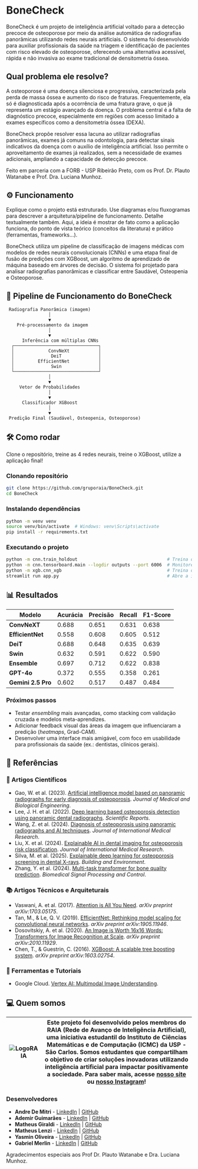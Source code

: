 # BoneCheck

BoneCheck é um projeto de inteligência artificial voltado para a detecção precoce de osteoporose por meio da análise automática de radiografias panorâmicas utilizando redes neurais artificiais. O sistema foi desenvolvido para auxiliar profissionais da saúde na triagem e identificação de pacientes com risco elevado de osteoporose, oferecendo uma alternativa acessível, rápida e não invasiva ao exame tradicional de densitometria óssea.

## Qual problema ele resolve?
A osteoporose é uma doença silenciosa e progressiva, caracterizada pela perda de massa óssea e aumento do risco de fraturas. Frequentemente, ela só é diagnosticada após a ocorrência de uma fratura grave, o que já representa um estágio avançado da doença. O problema central é a falta de diagnóstico precoce, especialmente em regiões com acesso limitado a exames específicos como a densitometria óssea (DEXA).

BoneCheck propõe resolver essa lacuna ao utilizar radiografias panorâmicas, exames já comuns na odontologia, para detectar sinais indicativos da doença com o auxílio de inteligência artificial. Isso permite o aproveitamento de exames já realizados, sem a necessidade de exames adicionais, ampliando a capacidade de detecção precoce.

Feito em parceria com a FORB - USP Ribeirão Preto, com os Prof. Dr. Plauto Watanabe e Prof. Dra. Luciana Munhoz.


## ⚙️ Funcionamento
Explique como o projeto está estruturado. Use diagramas e/ou fluxogramas para descrever a arquitetura/pipeline de funcionamento. Detalhe textualmente também. Aqui, a ideia é mostrar de fato como a aplicação funciona, do ponto de vista teórico (conceitos da literatura) e prático (ferramentas, frameworks...).


BoneCheck utiliza um pipeline de classificação de imagens médicas com modelos de redes neurais convolucionais (CNNs) e uma etapa final de fusão de predições com XGBoost, um algoritmo de aprendizado de máquina baseado em árvores de decisão. O sistema foi projetado para analisar radiografias panorâmicas e classificar entre Saudável, Osteopenia e Osteoporose.

## 🔄 Pipeline de Funcionamento do BoneCheck

```plaintext
 Radiografia Panorâmica (imagem)
                │
                ▼
    Pré-processamento da imagem
                │
                ▼
      Inferência com múltiplas CNNs
  ┌────────────────────────────────┐
  │             ConvNeXt           │
  │              DeiT              │
  │         EfficientNet           │
  │              Swin              │
  └────────────────────────────────┘
                │
                ▼
     Vetor de Probabilidades
                │
                ▼
      Classificador XGBoost
                │
                ▼
 Predição Final (Saudável, Osteopenia, Osteoporose)
```


## 🛠️ Como rodar
Clone o repositório, treine as 4 redes neurais, treine o XGBoost, utilize a aplicação final!

### Clonando repositório
```bash
git clone https://github.com/gruporaia/BoneCheck.git
cd BoneCheck
```

### Instalando dependências
```bash
python -m venv venv
source venv/bin/activate  # Windows: venv\Scripts\activate
pip install -r requirements.txt
```

### Executando o projeto
```bash
python -m cnn.train_holdout                                  # Treina o modelo
python -m cnn.tensorboard.main --logdir outputs --port 6006  # Monitore o treinamento
python -m xgb.cnn_xgb                                        # Treina o XGBoost
streamlit run app.py                                         # Abre a interface web
```

## 📊 Resultados
| Modelo         | Acurácia | Precisão | Recall | F1-Score |
|----------------|----------|----------|--------|----------|
| **ConvNeXT**   | 0.688    | 0.651    | 0.631  | 0.638    |
| **EfficientNet** | 0.558  | 0.608    | 0.605  | 0.512    |
| **DeiT**       | 0.688    | 0.648    | 0.635  | 0.639    |
| **Swin**       | 0.632    | 0.591    | 0.622  | 0.590    |
| **Ensemble**   | 0.697    | 0.712    | 0.622  | 0.838    |
| **GPT-4o**     | 0.372    | 0.555    | 0.358  | 0.261    |
| **Gemini 2.5 Pro** | 0.602 | 0.517    | 0.487  | 0.484    |


### Próximos passos 
* Testar *ensembling* mais avançadas, como stacking com validação cruzada e modelos meta-aprendizes.
* Adicionar feedback visual das áreas da imagem que influenciaram a predição (*heatmaps*, Grad-CAM).
* Desenvolver uma interface mais amigável, com foco em usabilidade para profissionais da saúde (ex.: dentistas, clínicos gerais).


## 📑 Referências
### 📝 Artigos Científicos
- Gao, W. et al. (2023). [Artificial intelligence model based on panoramic radiographs for early diagnosis of osteoporosis](https://link.springer.com/article/10.1007/s40846-023-00831-x). *Journal of Medical and Biological Engineering*.
- Lee, J. H. et al. (2022). [Deep learning based osteoporosis detection using panoramic dental radiographs](https://europepmc.org/article/med/36185321). *Scientific Reports*.
- Wang, Z. et al. (2024). [Diagnosis of osteoporosis using panoramic radiographs and AI techniques](https://journals.sagepub.com/doi/epub/10.1177/03000605241274576). *Journal of International Medical Research*.
- Liu, X. et al. (2024). [Explainable AI in dental imaging for osteoporosis risk classification](https://journals.sagepub.com/doi/epub/10.1177/03000605241244754). *Journal of International Medical Research*.
- Silva, M. et al. (2025). [Explainable deep learning for osteoporosis screening in dental X-rays](https://www.sciencedirect.com/science/article/pii/S0300571225000958?via%3Dihub). *Building and Environment*.
- Zhang, Y. et al. (2024). [Multi-task transformer for bone quality prediction](https://www.sciencedirect.com/science/article/pii/S1746809424010899). *Biomedical Signal Processing and Control*.

### 📚 Artigos Técnicos e Arquiteturais
- Vaswani, A. et al. (2017). [Attention is All You Need](https://arxiv.org/abs/1703.05175). *arXiv preprint arXiv:1703.05175*.
- Tan, M., & Le, Q. V. (2019). [EfficientNet: Rethinking model scaling for convolutional neural networks](https://arxiv.org/abs/1905.11946). *arXiv preprint arXiv:1905.11946*.
- Dosovitskiy, A. et al. (2020). [An Image is Worth 16x16 Words: Transformers for Image Recognition at Scale](https://arxiv.org/abs/2010.11929). *arXiv preprint arXiv:2010.11929*.
- Chen, T., & Guestrin, C. (2016). [XGBoost: A scalable tree boosting system](https://arxiv.org/abs/1603.02754). *arXiv preprint arXiv:1603.02754*.

### 🧰 Ferramentas e Tutoriais
- Google Cloud. [Vertex AI: Multimodal Image Understanding](https://cloud.google.com/vertex-ai/generative-ai/docs/multimodal/image-un).


## 💻 Quem somos
| ![LogoRAIA](https://github.com/user-attachments/assets/ce3f8386-a900-43ff-af84-adce9c17abd2) |  Este projeto foi desenvolvido pelos membros do **RAIA (Rede de Avanço de Inteligência Artificial)**, uma iniciativa estudantil do Instituto de Ciências Matemáticas e de Computação (ICMC) da USP - São Carlos. Somos estudantes que compartilham o objetivo de criar soluções inovadoras utilizando inteligência artificial para impactar positivamente a sociedade. Para saber mais, acesse [nosso site](https://gruporaia.vercel.app/) ou [nosso Instagram](instagram.com/grupo.raia)! |
|------------------|-------------------------------------------|

### Desenvolvedores
- **Andre De Mitri** - [LinkedIn](https://www.linkedin.com/in/pedroamdelgado) | [GitHub](https://github.com/andregdmitri)
- **Ademir Guimarães** - [LinkedIn](https://www.linkedin.com/in/ademir-guimaraes) | [GitHub](https://github.com/demiguic)
- **Matheus Giraldi** - [LinkedIn](https://www.linkedin.com/in/matheus-giraldi-alvarenga-b2b856217) | [GitHub](https://github.com/matheusgiraldi)
- **Matheus Lenzi** - [LinkedIn](https://www.linkedin.com/in/matheus-lenzi-dos-santos) | [GitHub](https://github.com/Matheus-Lenzi)
- **Yasmin Oliveira** - [LinkedIn](https://www.linkedin.com/in/yasmin-victoria-oliveira) | [GitHub](https://github.com/yasminvo)
- **Gabriel Merlin** - [LinkedIn](https://www.linkedin.com/in/gabrielcmerlin) | [GitHub](https://github.com/gabrielcmerlin)

Agradecimentos especiais aos Prof Dr. Plauto Watanabe e Dra. Luciana Munhoz.
